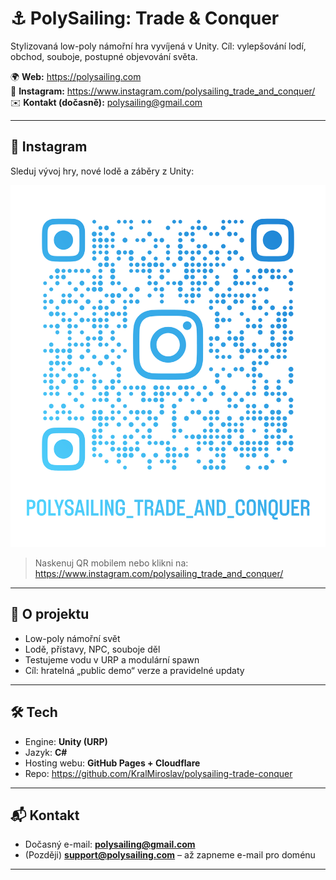 # ⚓ PolySailing: Trade & Conquer

Stylizovaná low-poly námořní hra vyvíjená v Unity.
Cíl: vylepšování lodí, obchod, souboje, postupné objevování světa.

🌍 **Web:** https://polysailing.com  
📸 **Instagram:** https://www.instagram.com/polysailing_trade_and_conquer/  
✉️ **Kontakt (dočasně):** polysailing@gmail.com

---

## 📸 Instagram

Sleduj vývoj hry, nové lodě a záběry z Unity:

![PolySailing Instagram QR](https://raw.githubusercontent.com/KralMiroslav/polysailing-trade-conquer/main/polysailing_trade_and_conquer_qr.png)

> Naskenuj QR mobilem nebo klikni na:  
> https://www.instagram.com/polysailing_trade_and_conquer/

---

## 🧭 O projektu

- Low-poly námořní svět
- Lodě, přístavy, NPC, souboje děl
- Testujeme vodu v URP a modulární spawn
- Cíl: hratelná „public demo“ verze a pravidelné updaty

---

## 🛠 Tech

- Engine: **Unity (URP)**
- Jazyk: **C#**
- Hosting webu: **GitHub Pages + Cloudflare**
- Repo: https://github.com/KralMiroslav/polysailing-trade-conquer

---

## 📬 Kontakt

- Dočasný e-mail: **polysailing@gmail.com**
- (Později) **support@polysailing.com** – až zapneme e-mail pro doménu

---
